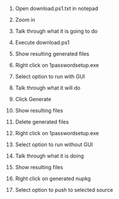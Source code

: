 1. Open download.ps1.txt in notepad
1. Zoom in
1. Talk through what it is going to do
1. Execute download.ps1
1. Show resulting generated files

1. Right click on 1passwordsetup.exe
1. Select option to run with GUI
1. Talk through what it will do
1. Click Generate
1. Show resulting files

1. Delete generated files
1. Right click on 1passwordsetup.exe
1. Select option to run without GUI
1. Talk through what it is doing
1. Show resulting files

1. Right click on generated nupkg
1. Select option to push to selected source
